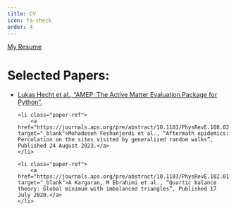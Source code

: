 ```yaml
---
title: CV
icon: fa-check
order: 4
---
```

<html lang="en">
<head>
    <meta charset="UTF-8">
    <meta name="viewport" content="width=device-width, initial-scale=1.0">
    <style>
        body {
            text-align: left;
            direction: ltr;
        }
    </style>
</head>
<body>
    <a href="assets/files/Mahdieh_Ebrahimi_CV.pdf" download>My Resume</a>

<h1>Selected Papers:</h1>

<ul>
    <li class="paper-ref">
        <a href="https://arxiv.org/abs/2404.16533" target="_blank">Lukas Hecht et al., “AMEP: The Active Matter Evaluation Package for Python”.</a>
    </li>
</ul>
<ul>

    <li class="paper-ref">
        <a href="https://journals.aps.org/pre/abstract/10.1103/PhysRevE.108.024312" target="_blank">Mohadeseh Feshanjerdi et al., “Aftermath epidemics: Percolation on the sites visited by generalized random walks”, Published 24 August 2023.</a>
    </li>

    <li class="paper-ref">
        <a href="https://journals.aps.org/pre/abstract/10.1103/PhysRevE.102.012310" target="_blank">A Kargaran, M Ebrahimi et al., “Quartic balance theory: Global minimum with imbalanced triangles”, Published 17 July 2020.</a>
    </li>
</ul>

</body>
</html>


    
